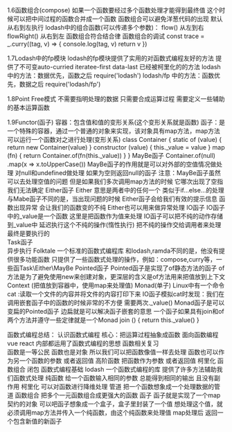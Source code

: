 1.6函数组合(compose)
    如果一个函数要经过多个函数处理才能得到最终值 这个时候可以把中间过程的函数合并成一个函数
函数组合可以避免洋葱代码的出现
默认从右到左执行
    lodash中的组合函数(可以传递多个参数)：
    flow() 从左到右 flowRight() 从右到左
函数组合符合结合律
函数组合的调试
    const trace = _.curry((tag, v) => {
        console.log(tag, v)
        return v
    })

1.7Lodash中的fp模块
    lodash的fp模块提供了实用的对函数式编程友好的方法
    提供了不可变auto-curried iteratee-first data-last 已经被柯里化的的方法
        lodash 中的方法：数据优先，函数之后 require('lodash')
        lodash/fp 中的方法：函数优先，数据之后 require('lodash/fp')

1.8Point Free模式
    不需要指明处理的数据
    只需要合成运算过程
    需要定义一些辅助的基本运算函数

1.9Functor(函子)
    容器：包含值和值的变形关系(这个变形关系就是函数)
    函子：是一个特殊的容器，通过一个普通的对象来实现，该对象具有map方法，map方法可以运行一个函数对之进行处理(变形关系)
    class Container {
        static of (value) {
            return new Container(value)
        }
        constructor (value) {
            this._value = value
        }
        map (fn) {
            return Container.of(fn(this._value))
        }
    }
MayBe函子
    Container.of(null)
        .map(x => x.toUpperCase())
    MayBe函子的作用就是可以对外部的空值情况做处理
    对null和undefined做处理 如果为空则返回null的函子
注意：MayBe函子虽然可以去处理空值的问题 但是如果我们多次调用map方法的时候
    它哪次出现了空指我们无法确定
Either函子
    Either 意思是两者中的任何一个 类似于if...else...的处理
    与Mabe函子不同的是，当出现问题的时候 Either函子会给我们有效的提示信息
    函数出现异常 会让我们的函数变的不纯 Either也可以用来做异常处理
IO函子
    IO函子中的_value是一个函数 这里是把函数作为值来处理
    IO函子可以把不纯的动作存储到_value中 延迟执行这个不纯的操作(惰性执行)
    把不纯的操作交给调用者来处理 最终是要执行的  
Task函子    
    异步执行
    Folktale 一个标准的函数式编程库
        和lodash,ramda不同的是，他没有提供很多功能函数
        只提供了一些函数式处理的操作，例如：compose,curry等，一些函Task\Either\MayBe
Pointed函子
    Pointed函子是实现了of静态方法的函子
    of方法是为了避免使用new来创建对象，更深层的含义是of方法用来把值放到上下文Context
    (把值放到容器中，使用map来处理值)
Monad(单子)
    Linux中有一个命令cat :读取一个文件的内容并将文件的内容打印下来
    IO函子模拟cat时发现：我们在调用嵌套函子中的函数的时候非常的不方便
    需要两次._value()
    Monad函子是可以变扁的Pointed函子 边扁就是可以解决函子嵌套的意思
    一个函子如果具有join和of两个方法并遵守一些定律就是一个Monad
        join () {
            return this._value()
        }

函数式编程总结：
    认识函数式编程 
        核心：把运算过程抽象成函数 面向函数编程
        vue react 内部都运用了函数式编程的思想
    函数相关复习    
        函数是一等公民
            函数也是对象 所以我们可以把函数像值一样去处理
            函数也可以作为另一个函数的参数 或者返回值
        高阶函数
            把函数作为参数 或者返回值 柯里化 函数组合
        闭包
    函数式编程基础
        lodash 一个函数式编程的库 提供了许多方法辅助我们函数式处理
        纯函数 给一个函数输入相同的参数 总能得到相同的输出 且没有副作用
        柯里化 可以对函数进行降维处理
        管道 把一个函数想象成一个处理数据的管道
        函数组合 把多个一元函数组合成更强大的函数
    函子 
        函子就是实现了一个map契约的对象
        可以吧函子想象成一个盒子，盒子里封装了一个值
        想处理这个值，就必须调用map方法并传入一个纯函数，由这个纯函数来处理值
        map处理后 返回一个包含新值的新函子